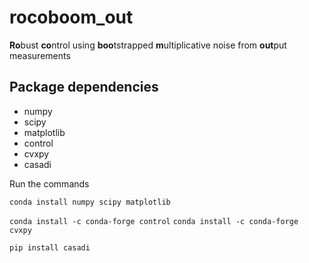 # rocoboom_out

**Ro**bust **co**ntrol using **boo**tstrapped **m**ultiplicative noise from **out**put measurements

## Package dependencies
- numpy
- scipy
- matplotlib
- control 
- cvxpy
- casadi

Run the commands

`conda install numpy scipy matplotlib`

`conda install -c conda-forge control`
`conda install -c conda-forge cvxpy`

`pip install casadi`
